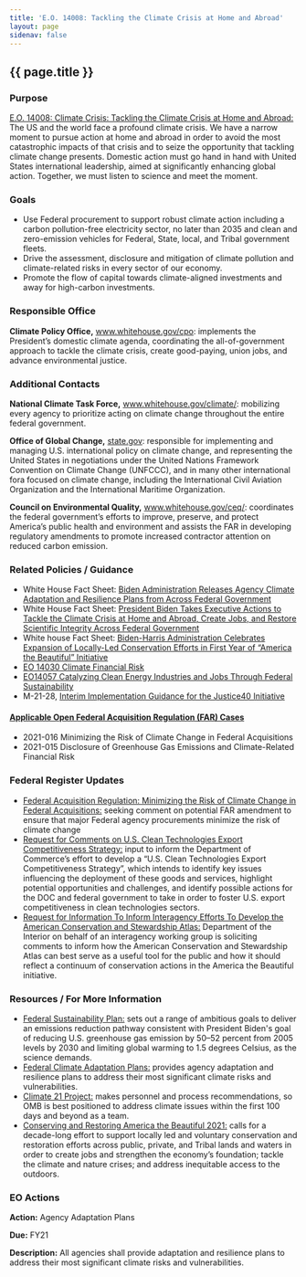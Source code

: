 ```yaml
---
title: 'E.O. 14008: Tackling the Climate Crisis at Home and Abroad'
layout: page
sidenav: false
---
```


<h2>{{ page.title }}</h2>

<section class="margin-top-3">
<h3>Purpose</h3>
<a href="https://www.federalregister.gov/documents/2021/02/01/2021-02177/tackling-the-climate-crisis-at-home-and-abroad" target="_blank">E.O. 14008: Climate Crisis: Tackling the Climate Crisis at Home and Abroad:</a> The US and the world face a profound climate crisis. We have a narrow moment to pursue action at home and abroad in order to avoid the most catastrophic impacts of that crisis and to seize the opportunity that tackling climate change presents. Domestic action must go hand in hand with United States international leadership, aimed at significantly enhancing global action. Together, we must listen to science and meet the moment.
</section>

<h3>Goals</h3>
<ul>
<li>Use Federal procurement to support robust climate action including a carbon pollution-free electricity sector, no later than 2035 and clean and zero-emission vehicles for Federal, State, local, and Tribal government fleets.</li>
<li>Drive the assessment, disclosure and mitigation of climate pollution and climate-related risks in every sector of our economy.</li>
<li>Promote the flow of capital towards climate-aligned investments and away for high-carbon investments.</li>
</ul>

<section class="margin-top-3">
<h3>Responsible Office</h3>
<strong>Climate Policy Office,</strong> <a href="www.whitehouse.gov/cpo">www.whitehouse.gov/cpo</a>: implements the President’s domestic climate agenda, coordinating the all-of-government approach to tackle the climate crisis, create good-paying, union jobs, and advance environmental justice.

<h3>Additional Contacts</h3>
<div>
<p><strong>National Climate Task Force,</strong> <a href="https://www.whitehouse.gov/climate/" target="_blank">www.whitehouse.gov/climate/</a>: mobilizing every agency to prioritize acting on climate change throughout the entire federal government.</p>
</div>

<div>
<p><strong>Office of Global Change,</strong> <a href="https://www.state.gov/bureaus-offices/under-secretary-for-economic-growth-energy-and-the-environment/bureau-of-oceans-and-international-environmental-and-scientific-affairs/office-of-global-change/" target="_blank">state.gov</a>: responsible for implementing and managing U.S. international policy on climate change, and representing the United States in negotiations under the United Nations Framework Convention on Climate Change (UNFCCC), and in many other international fora focused on climate change, including the International Civil Aviation Organization and the International Maritime Organization.</p>
</div>

<div>
<p><strong>Council on Environmental Quality,</strong> <a href="https://www.whitehouse.gov/ceq/" target="_blank">www.whitehouse.gov/ceq/</a>: coordinates the federal government’s efforts to improve, preserve, and protect America’s public health and environment and assists the FAR in developing regulatory amendments to promote increased contractor attention on reduced carbon emission.</p>
</div>
</section>

<h3>Related Policies / Guidance</h3>
<ul>
<li>White House Fact Sheet: <a href="https://www.whitehouse.gov/briefing-room/statements-releases/2021/10/07/fact-sheet-biden-administration-releases-agency-climate-adaptation-and-resilience-plans-from-across-federal-government/" target="_blank">Biden Administration Releases Agency Climate Adaptation and Resilience Plans from Across Federal Government</a></li>
<li>White House Fact Sheet: <a href="https://www.whitehouse.gov/briefing-room/statements-releases/2021/01/27/fact-sheet-president-biden-takes-executive-actions-to-tackle-the-climate-crisis-at-home-and-abroad-create-jobs-and-restore-scientific-integrity-across-federal-government/" target="_blank">President Biden Takes Executive Actions to Tackle the Climate Crisis at Home and Abroad, Create Jobs, and Restore Scientific Integrity Across Federal Government</a></li>
<li>White house Fact Sheet: <a href="https://www.whitehouse.gov/briefing-room/statements-releases/2021/12/20/fact-sheet-biden-harris-administration-celebrates-expansion-of-locally-led-conservation-efforts-in-first-year-of-america-the-beautiful-initiative/" target="_blank">Biden-⁠Harris Administration Celebrates Expansion of Locally-Led Conservation Efforts in First Year of “America the Beautiful” Initiative</a></li>
<li><a href="https://www.federalregister.gov/documents/2021/05/25/2021-11168/climate-related-financial-risk" target="_blank">EO 14030 Climate Financial Risk</a></li>
<li><a href="https://www.federalregister.gov/documents/2021/12/13/2021-27114/catalyzing-clean-energy-industries-and-jobs-through-federal-sustainability" target="_blank">EO14057 Catalyzing Clean Energy Industries and Jobs Through Federal Sustainability</a></li>
<li>M-21-28, <a href="https://www.whitehouse.gov/wp-content/uploads/2021/07/M-21-28.pdf" target="_blank">Interim Implementation Guidance for the Justice40 Initiative</a></li>
</ul>

<h4><a href="https://www.acq.osd.mil/dpap/dars/opencases/farcasenum/far.pdf" target="_blank">Applicable Open Federal Acquisition Regulation (FAR) Cases</a></h4>
<ul>
<li>2021-016 Minimizing the Risk of Climate Change in Federal Acquisitions</li>
<li>2021-015 Disclosure of Greenhouse Gas Emissions and Climate-Related Financial Risk</li>
</ul>

<h3>Federal Register Updates</h3>
<ul>
<li><a href="https://www.federalregister.gov/documents/2021/10/15/2021-22266/federal-acquisition-regulation-minimizing-the-risk-of-climate-change-in-federal-acquisitions" target="_blank">Federal Acquisition Regulation: Minimizing the Risk of Climate Change in Federal Acquisitions:</a> seeking comment on potential FAR amendment to ensure that major Federal agency procurements minimize the risk of climate change</li>
<li><a href="https://www.federalregister.gov/documents/2021/08/30/2021-18637/request-for-comments-on-us-clean-technologies-export-competitiveness-strategy" target="_blank">Request for Comments on U.S. Clean Technologies Export Competitiveness Strategy:</a> input to inform the Department of Commerce’s effort to develop a “U.S. Clean Technologies Export Competitiveness Strategy”, which intends to identify key issues influencing the deployment of these goods and services, highlight potential opportunities and challenges, and identify possible actions for the DOC and federal government to take in order to foster U.S. export competitiveness in clean technologies sectors.</li>
<li><a href="https://www.federalregister.gov/documents/2022/01/04/2021-28548/request-for-information-to-inform-interagency-efforts-to-develop-the-american-conservation-and" target="_blank">Request for Information To Inform Interagency Efforts To Develop the American Conservation and Stewardship Atlas:</a> Department of the Interior on behalf of an interagency working group is soliciting comments to inform how the American Conservation and Stewardship Atlas can best serve as a useful tool for the public and how it should reflect a continuum of conservation actions in the America the Beautiful initiative.</li>
</ul>

<h3>Resources / For More Information</h3>
<ul>
<li><a href="https://www.sustainability.gov/pdfs/federal-sustainability-plan.pdf" target="_blank">Federal Sustainability Plan:</a> sets out a range of ambitious goals to deliver an emissions reduction pathway consistent with President Biden's goal of reducing U.S. greenhouse gas emission by 50–52 percent from 2005 levels by 2030 and limiting global warming to 1.5 degrees Celsius, as the science demands.</li>
<li><a href="https://www.sustainability.gov/adaptation/" target="_blank">Federal Climate Adaptation Plans:</a> provides agency adaptation and resilience plans to address their most significant climate risks and vulnerabilities.</li> 
<li><a href="https://climate21.org/documents/C21_OMB.pdf" target="_blank">Climate 21 Project:</a> makes personnel and process recommendations, so OMB is best positioned to address climate issues within the first 100 days and beyond as a team.</li> 
<li><a href="https://www.doi.gov/sites/doi.gov/files/report-conserving-and-restoring-america-the-beautiful-2021.pdf" target="_blank">Conserving and Restoring America the Beautiful 2021:</a> calls for a decade-long effort to support locally led and voluntary conservation and restoration efforts across public, private, and Tribal lands and waters in order to create jobs and strengthen the economy’s foundation; tackle the climate and nature crises; and address inequitable access to the outdoors.</li>
</ul>

<h3>EO Actions</h3>
<p><strong>Action:</strong> Agency Adaptation Plans</p>
<p><strong>Due:</strong> FY21</p>
<p><strong>Description:</strong> All agencies shall provide adaptation and resilience plans to address their most significant climate risks and vulnerabilities.</p>
